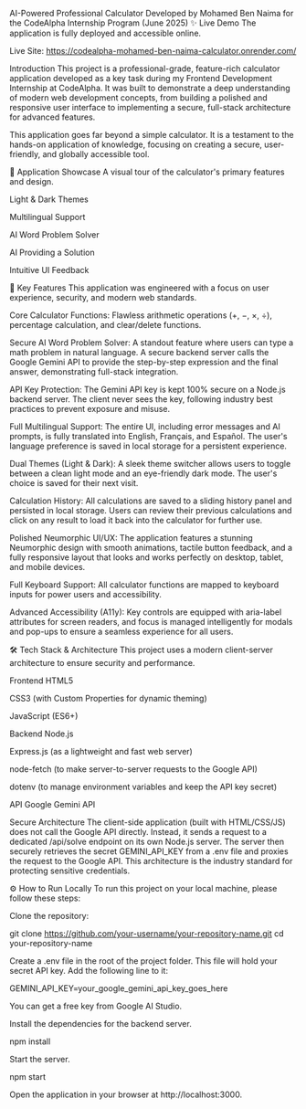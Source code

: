AI-Powered Professional Calculator
Developed by Mohamed Ben Naima for the CodeAlpha Internship Program (June 2025)
✨ Live Demo
The application is fully deployed and accessible online.

Live Site: https://codealpha-mohamed-ben-naima-calculator.onrender.com/

Introduction
This project is a professional-grade, feature-rich calculator application developed as a key task during my Frontend Development Internship at CodeAlpha. It was built to demonstrate a deep understanding of modern web development concepts, from building a polished and responsive user interface to implementing a secure, full-stack architecture for advanced features.

This application goes far beyond a simple calculator. It is a testament to the hands-on application of knowledge, focusing on creating a secure, user-friendly, and globally accessible tool.

📸 Application Showcase
A visual tour of the calculator's primary features and design.

Light & Dark Themes

Multilingual Support

AI Word Problem Solver

AI Providing a Solution

Intuitive UI Feedback

🚀 Key Features
This application was engineered with a focus on user experience, security, and modern web standards.

Core Calculator Functions: Flawless arithmetic operations (+, −, ×, ÷), percentage calculation, and clear/delete functions.

Secure AI Word Problem Solver: A standout feature where users can type a math problem in natural language. A secure backend server calls the Google Gemini API to provide the step-by-step expression and the final answer, demonstrating full-stack integration.

API Key Protection: The Gemini API key is kept 100% secure on a Node.js backend server. The client never sees the key, following industry best practices to prevent exposure and misuse.

Full Multilingual Support: The entire UI, including error messages and AI prompts, is fully translated into English, Français, and Español. The user's language preference is saved in local storage for a persistent experience.

Dual Themes (Light & Dark): A sleek theme switcher allows users to toggle between a clean light mode and an eye-friendly dark mode. The user's choice is saved for their next visit.

Calculation History: All calculations are saved to a sliding history panel and persisted in local storage. Users can review their previous calculations and click on any result to load it back into the calculator for further use.

Polished Neumorphic UI/UX: The application features a stunning Neumorphic design with smooth animations, tactile button feedback, and a fully responsive layout that looks and works perfectly on desktop, tablet, and mobile devices.

Full Keyboard Support: All calculator functions are mapped to keyboard inputs for power users and accessibility.

Advanced Accessibility (A11y): Key controls are equipped with aria-label attributes for screen readers, and focus is managed intelligently for modals and pop-ups to ensure a seamless experience for all users.

🛠️ Tech Stack & Architecture
This project uses a modern client-server architecture to ensure security and performance.

Frontend
HTML5

CSS3 (with Custom Properties for dynamic theming)

JavaScript (ES6+)

Backend
Node.js

Express.js (as a lightweight and fast web server)

node-fetch (to make server-to-server requests to the Google API)

dotenv (to manage environment variables and keep the API key secret)

API
Google Gemini API

Secure Architecture
The client-side application (built with HTML/CSS/JS) does not call the Google API directly. Instead, it sends a request to a dedicated /api/solve endpoint on its own Node.js server. The server then securely retrieves the secret GEMINI_API_KEY from a .env file and proxies the request to the Google API. This architecture is the industry standard for protecting sensitive credentials.

⚙️ How to Run Locally
To run this project on your local machine, please follow these steps:

Clone the repository:

git clone https://github.com/your-username/your-repository-name.git
cd your-repository-name

Create a .env file in the root of the project folder. This file will hold your secret API key. Add the following line to it:

GEMINI_API_KEY=your_google_gemini_api_key_goes_here

You can get a free key from Google AI Studio.

Install the dependencies for the backend server.

npm install

Start the server.

npm start

Open the application in your browser at http://localhost:3000.